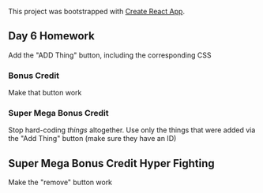 This project was bootstrapped with [Create React App](https://github.com/facebookincubator/create-react-app).

## Day 6 Homework

Add the "ADD Thing" button, including the corresponding CSS

### Bonus Credit

Make that button work

### Super Mega Bonus Credit

Stop hard-coding _things_ altogether. Use only the things that were added via the "Add Thing" button (make sure they have an ID)

## Super Mega Bonus Credit Hyper Fighting

Make the "remove" button work
